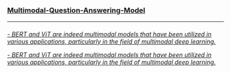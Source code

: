 <h3><u>Multimodal-Question-Answering-Model</h3><hr>
<h6>
  <p>- BERT and ViT are indeed multimodal models that have been utilized in various applications, particularly in the field of multimodal deep learning. </p>
    <p>- BERT and ViT are indeed multimodal models that have been utilized in various applications, particularly in the field of multimodal deep learning. </p>

</h6>
